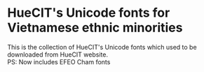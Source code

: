 # HueCIT's Unicode fonts for Vietnamese ethnic minorities

This is the collection of HueCIT's Unicode fonts which used to be downloaded from HueCIT website. </br>
PS: Now includes EFEO Cham fonts

